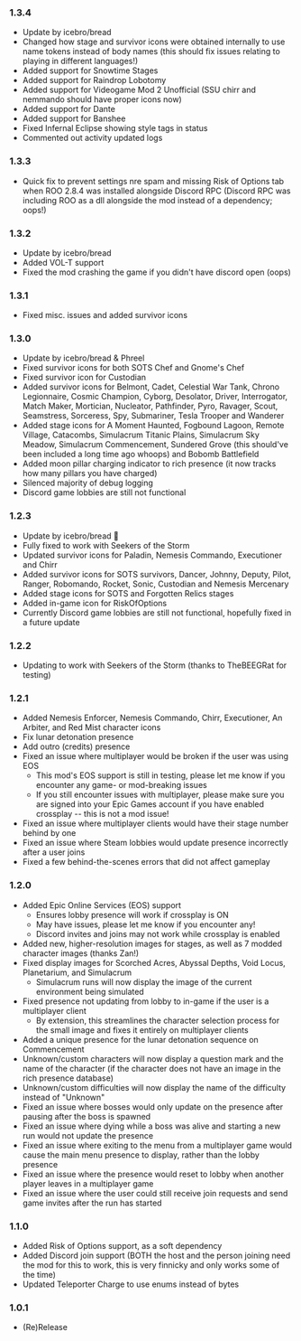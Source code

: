 ### 1.3.4 ###
- Update by icebro/bread 
- Changed how stage and survivor icons were obtained internally to use name tokens instead of body names (this should fix issues relating to playing in different languages!)
- Added support for Snowtime Stages
- Added support for Raindrop Lobotomy 
- Added support for Videogame Mod 2 Unofficial (SSU chirr and nemmando should have proper icons now)
- Added support for Dante
- Added support for Banshee
- Fixed Infernal Eclipse showing style tags in status
- Commented out activity updated logs 

### 1.3.3 ###
- Quick fix to prevent settings nre spam and missing Risk of Options tab when ROO 2.8.4 was installed alongside Discord RPC (Discord RPC was including ROO as a dll alongside the mod instead of a dependency; oops!)

### 1.3.2 ###
- Update by icebro/bread
- Added VOL-T support 
- Fixed the mod crashing the game if you didn't have discord open (oops)

### 1.3.1 ###
- Fixed misc. issues and added survivor icons

### 1.3.0 ###
- Update by icebro/bread & Phreel
- Fixed survivor icons for both SOTS Chef and Gnome's Chef
- Fixed survivor icon for Custodian
- Added survivor icons for Belmont, Cadet, Celestial War Tank, Chrono Legionnaire, Cosmic Champion, Cyborg, Desolator, Driver, Interrogator, Match Maker, Mortician, Nucleator, Pathfinder, Pyro, Ravager, Scout, Seamstress, Sorceress, Spy, Submariner, Tesla Trooper and Wanderer
- Added stage icons for A Moment Haunted, Fogbound Lagoon, Remote Village, Catacombs, Simulacrum Titanic Plains, Simulacrum Sky Meadow, Simulacrum Commencement, Sundered Grove (this should've been included a long time ago whoops) and Bobomb Battlefield
- Added moon pillar charging indicator to rich presence (it now tracks how many pillars you have charged)
- Silenced majority of debug logging
- Discord game lobbies are still not functional

### 1.2.3 ###
- Update by icebro/bread 🥺
- Fully fixed to work with Seekers of the Storm
- Updated survivor icons for Paladin, Nemesis Commando, Executioner and Chirr
- Added survivor icons for SOTS survivors, Dancer, Johnny, Deputy, Pilot, Ranger, Robomando, Rocket, Sonic, Custodian and Nemesis Mercenary
- Added stage icons for SOTS and Forgotten Relics stages
- Added in-game icon for RiskOfOptions
- Currently Discord game lobbies are still not functional, hopefully fixed in a future update

### 1.2.2 ###
- Updating to work with Seekers of the Storm (thanks to TheBEEGRat for testing)

### 1.2.1 ###
- Added Nemesis Enforcer, Nemesis Commando, Chirr, Executioner, An Arbiter, and Red Mist character icons
- Fix lunar detonation presence
- Add outro (credits) presence
- Fixed an issue where multiplayer would be broken if the user was using EOS
  - This mod's EOS support is still in testing, please let me know if you encounter any game- or mod-breaking issues
  - If you still encounter issues with multiplayer, please make sure you are signed into your Epic Games account if you have enabled crossplay -- this is not a mod issue!
- Fixed an issue where multiplayer clients would have their stage number behind by one
- Fixed an issue where Steam lobbies would update presence incorrectly after a user joins
- Fixed a few behind-the-scenes errors that did not affect gameplay

### 1.2.0 ###
- Added Epic Online Services (EOS) support
  - Ensures lobby presence will work if crossplay is ON
  - May have issues, please let me know if you encounter any!
  - Discord invites and joins may not work while crossplay is enabled
- Added new, higher-resolution images for stages, as well as 7 modded character images (thanks Zan!)
- Fixed display images for Scorched Acres, Abyssal Depths, Void Locus, Planetarium, and Simulacrum
  - Simulacrum runs will now display the image of the current environment being simulated
- Fixed presence not updating from lobby to in-game if the user is a multiplayer client
  - By extension, this streamlines the character selection process for the small image and fixes it entirely on multiplayer clients
- Added a unique presence for the lunar detonation sequence on Commencement
- Unknown/custom characters will now display a question mark and the name of the character (if the character does not have an image in the rich presence database)
- Unknown/custom difficulties will now display the name of the difficulty instead of "Unknown"
- Fixed an issue where bosses would only update on the presence after pausing after the boss is spawned
- Fixed an issue where dying while a boss was alive and starting a new run would not update the presence
- Fixed an issue where exiting to the menu from a multiplayer game would cause the main menu presence to display, rather than the lobby presence
- Fixed an issue where the presence would reset to lobby when another player leaves in a multiplayer game
- Fixed an issue where the user could still receive join requests and send game invites after the run has started

### 1.1.0 ###
- Added Risk of Options support, as a soft dependency
- Added Discord join support (BOTH the host and the person joining need the mod for this to work, this is very finnicky and only works some of the time)
- Updated Teleporter Charge to use enums instead of bytes

### 1.0.1 ###
- (Re)Release

